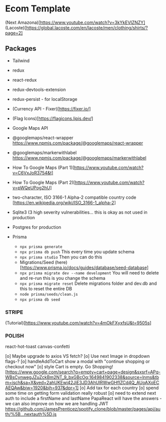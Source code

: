 # Ecom Template
(Next Amazona)[https://www.youtube.com/watch?v=3kYkEVIZNZY]
(Lacoste)[https://global.lacoste.com/en/lacoste/men/clothing/shirts/?page=2]

## Packages
- Tailwind

- redux
- react-redux
- redux-devtools-extension
- redux-persist - for localStorage

- (Currency API - Fixer)[https://fixer.io/]
- (Flag Icons)[https://flagicons.lipis.dev/]

- Google Maps API
- @googlemaps/react-wrapper https://www.npmjs.com/package/@googlemaps/react-wrapper
- @googlemaps/markerwithlabel https://www.npmjs.com/package/@googlemaps/markerwithlabel
- How To Google Maps (Part 1)[https://www.youtube.com/watch?v=C6VxJoR3754&t]
- How To Google Maps (Part 2)[https://www.youtube.com/watch?v=pWQeUPog2hU]
- two-character, ISO 3166-1 Alpha-2 compatible country code [https://en.wikipedia.org/wiki/ISO_3166-1_alpha-2]

- Sqlite3 (3 high severity vulnerabilities... this is okay as not used in production
- Postgres for production
- Prisma
  - ``` npx prisma generate ``` 
  - ``` npx prisma db push ``` This every time you update schema
  - ``` npx prisma studio ``` Then you can do this
  - Migrations/Seed (here)[https://www.prisma.io/docs/guides/database/seed-database]
  - ``` npx prisma migrate dev --name development ``` You will need to delete and re-run this is you change the schema
  - ``` npx prisma migrate reset ``` Delete migrations folder and dev.db and this to reset the entire DB
  - ``` node prisma/seeds/clean.js ```
  - ``` npx prisma db seed ```

### STRIPE
(Tutorial)[https://www.youtube.com/watch?v=4mOkFXyxfsU&t=9505s]

### POLISH
react-hot-toast
canvas-confetti


[o] Maybe upgrade to axios VS fetch?
[o] Use next Image in dropdown flags-?
[o] handleAddToCart show a modal with "continue shopping or checkout now"
[o] style Cart is empty. Go Shopping! [https://www.google.com/search?q=empty+cart+page+design&sxsrf=APq-WBsCynwegJZuZckBm2NT_9_bxGBcOg:1649841902338&source=lnms&tbm=isch&sa=X&ved=2ahUKEwi42JiE3JD3AhUlRWwGHfIZCd4Q_AUoAXoECAEQAw&biw=1920&bih=937&dpr=1]
[o] Add tax for each country
[o] spend some time on getting form validation really robust
[o] need to extend next auth to include a firstName and lastName PapaReact will have the answers - we can also improve on how we are handling JWT https://github.com/JamesPrenticez/spotify_clone/blob/master/pages/api/auth/%5B...nextauth%5D.js